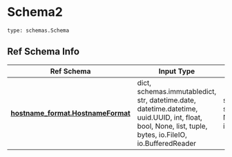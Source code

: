 # Schema2
```
type: schemas.Schema
```

## Ref Schema Info
Ref Schema | Input Type | Output Type
---------- | ---------- | -----------
[**hostname_format.HostnameFormat**](../../../../../../components/schema/hostname_format.md) | dict, schemas.immutabledict, str, datetime.date, datetime.datetime, uuid.UUID, int, float, bool, None, list, tuple, bytes, io.FileIO, io.BufferedReader | schemas.immutabledict, str, float, int, bool, None, tuple, bytes, io.FileIO
